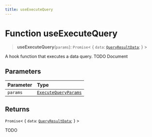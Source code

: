 ```yaml
---
title: useExecuteQuery
---
```


# Function useExecuteQuery

> **useExecuteQuery**(`params`): `Promise`\< \{
  `data`: [`QueryResultData`](../../sdk-data/interfaces/interface.QueryResultData.md);
 } \>

A hook function that executes a data query.
TODO Document

## Parameters

| Parameter | Type |
| :------ | :------ |
| `params` | [`ExecuteQueryParams`](../../sdk-ui/interfaces/interface.ExecuteQueryParams.md) |

## Returns

`Promise`\< \{
  `data`: [`QueryResultData`](../../sdk-data/interfaces/interface.QueryResultData.md);
 } \>

TODO

